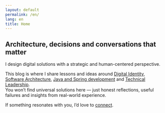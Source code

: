 ```yaml
---
layout: default
permalink: /en/
lang: en
title: Home
---
```


## Architecture, decisions and conversations that matter

I design digital solutions with a strategic and human-centered perspective.

This blog is where I share lessons and ideas around <a href="/en/digital-identity/">Digital Identity</a>,
<a href="/en/software-architecture/">Software Architecture</a>,
<a href="/en/java-spring/">Java and Spring development</a> and <a href="/en/leadership/">Technical Leadership</a>.  
You won’t find universal solutions here — just honest reflections, 
useful failures and insights from real-world experience.

If something resonates with you, I’d love to [connect](/en/about/).
